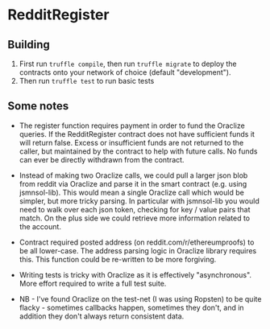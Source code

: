 # RedditRegister

## Building

1. First run `truffle compile`, then run `truffle migrate` to deploy the contracts onto your network of choice (default "development").
1. Then run `truffle test` to run basic tests

## Some notes

* The register function requires payment in order to fund the Oraclize queries. If the RedditRegister contract does not have sufficient funds it will return false. Excess or insufficient funds are not returned to the caller, but maintained by the contract to help with future calls. No funds can ever be directly withdrawn from the contract.

* Instead of making two Oraclize calls, we could pull a larger json blob from reddit via Oraclize and parse it in the smart contract (e.g. using jsmnsol-lib). This would mean a single Oraclize call which would be simpler, but more tricky parsing. In particular with jsmnsol-lib you would need to walk over each json token, checking for key / value pairs that match. On the plus side we could retrieve more information related to the account.

* Contract required posted address (on reddit.com/r/ethereumproofs) to be all lower-case. The address parsing logic in Oraclize library requires this. This function could be re-written to be more forgiving.

* Writing tests is tricky with Oraclize as it is effectively "asynchronous". More effort required to write a full test suite.

* NB - I've found Oraclize on the test-net (I was using Ropsten) to be quite flacky - sometimes callbacks happen, sometimes they don't, and in addition they don't always return consistent data.
